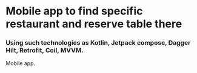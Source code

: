 # Mobile app to find specific restaurant and reserve table there

### Using such technologies as Kotlin, Jetpack compose, Dagger Hilt, Retrofit, Coil, MVVM.

Mobile app.